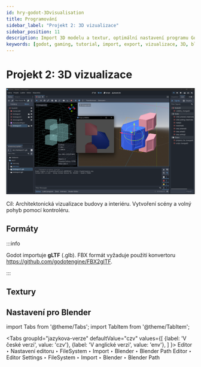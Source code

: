 ```yaml
---
id: hry-godot-3Dvisualisation
title: Programování
sidebar_label: "Projekt 2: 3D vizualizace"
sidebar_position: 11
description: Import 3D modelu a textur, optimální nastavení programu Godot pro programování her
keywords: [godot, gaming, tutorial, import, export, vizualizace, 3D, blender, blender3d, instalace, nastavení, digitální modelování]
---
```


# Projekt 2: 3D vizualizace

![image](./images/godot3.png)

Cíl: Architektonická vizualizace budovy a interiéru. Vytvoření scény a volný pohyb pomocí kontroléru.

## Formáty

:::info

Godot importuje **gLTF** (.glb). FBX formát vyžaduje použití konvertoru https://github.com/godotengine/FBX2glTF.

:::

## Textury 


## Nastavení pro Blender

import Tabs from '@theme/Tabs';
import TabItem from '@theme/TabItem';

<Tabs
  groupId="jazykova-verze"
  defaultValue="czv"
  values={[
    {label: 'V české verzi', value: 'czv'},
    {label: 'V anglické verzi', value: 'env'},
  ]
}>
<TabItem value="czv">Editor ‣ Nastavení editoru ‣ FileSystem ‣ Import ‣ Blender ‣ Blender Path</TabItem>
<TabItem value="env">Editor ‣ Editor Settings ‣ FileSystem ‣ Import ‣ Blender ‣ Blender Path</TabItem>
</Tabs>







